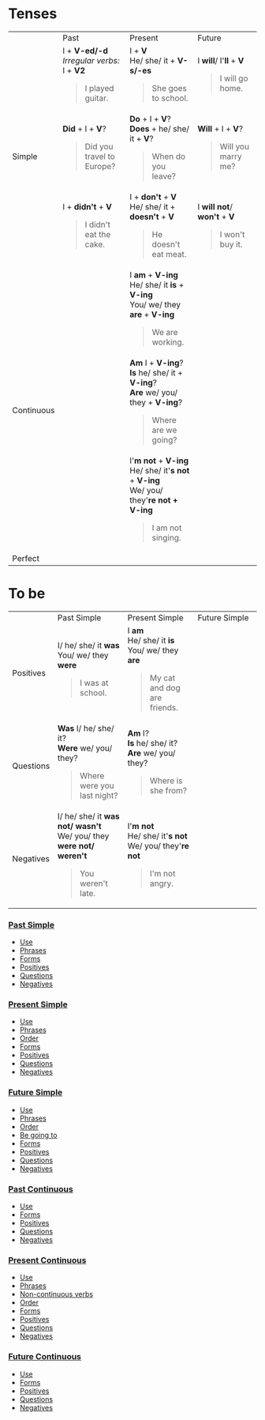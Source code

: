 # Tenses
<table>
 <tr>
  <td width="10%"></td>
  <td width="30%">Past</td>
  <td width="30%">Present</td>
  <td width="30%">Future</td>
 </tr>
 <tr>
  <td rowspan="3">Simple</td>
  <td>
  I + <b>V-ed/-d</b><br>
  <em>Irregular verbs:</em> I + <b>V2</b>
  <blockquote>I played guitar.</blockquote>
  </td>
  <td>
  I + <b>V</b><br>
  He/ she/ it + <b>V-s/-es</b>
  <blockquote>She goes to school.</blockquote>
  </td>
  <td>
  I <b>will</b>/ I'<b>ll</b> + <b>V</b>
  <blockquote>I will go home.</blockquote>
  </td>
 </tr>
 <tr>
  <td>
  <b>Did</b> + I + <b>V</b>?<br>
  <blockquote>Did you travel to Europe?</blockquote>
  </td>
  <td>
  <b>Do</b> + I + <b>V</b>?<br>
  <b>Does</b> + he/ she/ it + <b>V</b>?
  <blockquote>When do you leave?</blockquote>
  </td>
  <td>
  <b>Will</b> + I + <b>V</b>?
  <blockquote>Will you marry me?</blockquote>
  </td>
 </tr>
 <tr>
  <td>
  I + <b>didn't</b> + <b>V</b><br>
  <blockquote>I didn't eat the cake.</blockquote>
  </td>
  <td>
  I + <b>don't</b> + <b>V</b><br>
  He/ she/ it + <b>doesn't</b> + <b>V</b>
  <blockquote>He doesn't eat meat.</blockquote>
  </td>
  <td>
  I <b>will not</b>/ <b>won't</b> + <b>V</b>
  <blockquote>I won't buy it.</blockquote>
  </td>
 </tr>
 <tr>
  <td rowspan="3">Continuous</td>
  <td></td>
  <td>
  I <b>am</b> + <b>V-ing</b><br>
  He/ she/ it <b>is</b> + <b>V-ing</b><br>
  You/ we/ they <b>are</b> + <b>V-ing</b><br>
  <blockquote>We are working.</blockquote>
  </td>
  <td></td>
 </tr>
 <tr>
  <td></td>
  <td>
  <b>Am</b> I + <b>V-ing</b>?<br>
  <b>Is</b> he/ she/ it + <b>V-ing</b>?<br>
  <b>Are</b> we/ you/ they + <b>V-ing</b>?
  <blockquote>Where are we going?</blockquote>
  </td>
  <td></td>
 </tr>
 <tr>
  <td></td>
  <td>
  I'<b>m not</b> + <b>V-ing</b><br>
  He/ she/ it'<b>s not</b> + <b>V-ing</b><br>
  We/ you/ they'<b>re not + <b>V-ing</b></b>
  <blockquote>I am not singing.</blockquote></td>
  <td></td>
 </tr>
 <tr>
  <td rowspan="3">Perfect</td>
  <td></td>
  <td></td>
  <td></td>
 </tr>
 <tr>
  <td></td>
  <td></td>
  <td></td>
 </tr>
 <tr>
  <td></td>
  <td></td>
  <td></td>
 </tr>
</table>

# To be
<table>
 <tr>
  <td width="10%"></td>
  <td width="30%">Past Simple</td>
  <td width="30%">Present Simple</td>
  <td width="30%">Future Simple</td>
 </tr>
 <tr>
  <td>Positives</td>
  <td>
  I/ he/ she/ it <b>was</b><br>
  You/ we/ they <b>were</b><br>
  <blockquote>I was at school.</blockquote>
  </td>
  <td>
  I <b>am</b><br>
  He/ she/ it <b>is</b><br>
  You/ we/ they <b>are</b><br>
  <blockquote>My cat and dog are friends.</blockquote>
  </td>
  <td></td>
 </tr>
 <tr>
  <td>Questions</td>
  <td>
  <b>Was</b> I/ he/ she/ it?<br>
  <b>Were</b> we/ you/ they?
  <blockquote>Where were you last night?</blockquote>
  </td>
  <td>
  <b>Am</b> I?<br>
  <b>Is</b> he/ she/ it?<br>
  <b>Are</b> we/ you/ they?
  <blockquote>Where is she from?</blockquote>
  </td>
  <td></td>
 </tr>
 <tr>
  <td>Negatives</td>
  <td>
  I/ he/ she/ it <b>was not/ wasn't</b><br>
  We/ you/ they <b>were not/ weren't</b>
  <blockquote>You weren't late.</blockquote>
  </td>
  <td>
  I'<b>m not</b><br>
  He/ she/ it'<b>s not</b><br>
  We/ you/ they'<b>re not</b>
  <blockquote>I'm not angry.</blockquote>
  </td>
  <td></td>
 </tr>
</table>

### [Past Simple](/past-simple.md)
* [Use](/past-simple.md#use)
 * [Phrases](/past-simple.md#phrases)
* [Forms](/past-simple.md#forms)
 * [Positives](/past-simple.md#positives)
 * [Questions](/past-simple.md#questions)
 * [Negatives](/past-simple.md#negatives)

### [Present Simple](/present-simple.md)
* [Use](/present-simple.md#use)
 * [Phrases](/present-simple.md#phrases)
 * [Order](/present-simple.md#order)
* [Forms](/present-simple.md#forms)
 * [Positives](/present-simple.md#positives)
 * [Questions](/present-simple.md#questions)
 * [Negatives](/present-simple.md#negatives)

### [Future Simple](/future-simple.md)
* [Use](/future-simple.md#use)
 * [Phrases](/future-simple.md#phrases)
 * [Order](/future-simple.md#order)
* [Be going to](future-simple.md#be-going-to)
* [Forms](/future-simple.md#forms)
 * [Positives](/future-simple.md#positives)
 * [Questions](/future-simple.md#questions)
 * [Negatives](/future-simple.md#negatives)

### [Past Continuous](/past-continuous.md)
* [Use](/past-continuous.md#use)
* [Forms](/past-continuous.md#forms)
 * [Positives](/past-continuous.md#positives)
 * [Questions](/past-continuous.md#questions)
 * [Negatives](/past-continuous.md#negatives)

### [Present Continuous](/present-continuous.md)
* [Use](/present-continuous.md#use)
 * [Phrases](/present-continuous.md#phrases)
 * [Non-continuous verbs](/present-continuous.md#non-continuous-verbs)
 * [Order](/present-continuous.md#order)
* [Forms](/present-continuous.md#forms)
 * [Positives](/present-continuous.md#positives)
 * [Questions](/present-continuous.md#questions)
 * [Negatives](/present-continuous.md#negatives)

### [Future Continuous](/future-continuous.md)
* [Use](/future-continuous.md#use)
* [Forms](/future-continuous.md#forms)
 * [Positives](/future-continuous.md#positives)
 * [Questions](/future-continuous.md#questions)
 * [Negatives](/future-continuous.md#negatives)
